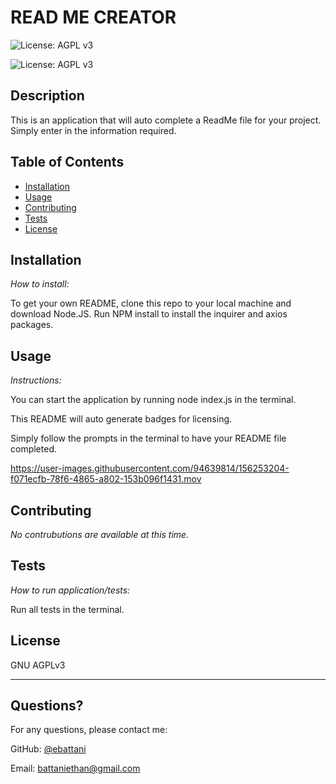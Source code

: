 # READ ME CREATOR

  ![License: AGPL v3](https://img.shields.io/badge/License-AGPL_v3-blue.svg)

  ![License: AGPL v3](https://www.gnu.org/licenses/agpl-3.0)
    
  ## Description 

  This is an application that will auto complete a ReadMe file for your project. Simply enter in the information required.

  ## Table of Contents
  * [Installation](#installation)
  * [Usage](#usage)
  * [Contributing](#contributing)
  * [Tests](#tests)
  * [License](#license)
    
  ## Installation
    
  *How to install:*
    
  To get your own README, clone this repo to your local machine and download Node.JS. Run NPM install to install the inquirer and axios packages. 


    
  ## Usage 
    
  *Instructions:*
    
  You can start the application by running node index.js in the terminal.

  This README will auto generate badges for licensing.

  Simply follow the prompts in the terminal to have your README file completed.
  

  https://user-images.githubusercontent.com/94639814/156253204-f071ecfb-78f6-4865-a802-153b096f1431.mov

    
  ## Contributing
    
  *No contrubutions are available at this time.*

    
  ## Tests
    
  *How to run application/tests:*
    
  Run all tests in the terminal. 
    
  ## License
    
  GNU AGPLv3
  
  ---
    
  ## Questions?
  For any questions, please contact me:
   
  GitHub: [@ebattani](https://api.github.com/users/ebattani)

  Email: battaniethan@gmail.com

  
